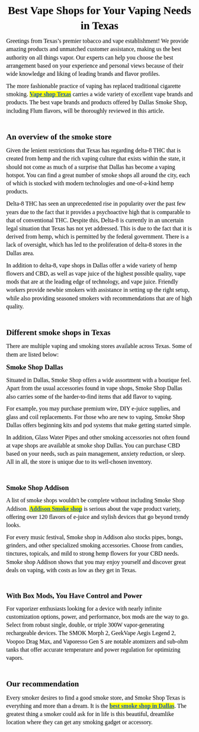 <p>
    <meta charset="utf-8">
    <meta charset="utf-8">
</p>
<p style="line-height:1.3900000000000001;margin-bottom:8pt;margin-top:0pt;text-align:center;" dir="ltr">
    <meta charset="utf-8">
</p>
<p style="line-height:1.3900000000000001;margin-bottom:8pt;margin-top:0pt;text-align:center;" dir="ltr"><span style="background-color:transparent;color:#000000;font-family:Aptos;font-size:22pt;"><span style="font-style:normal;font-variant:normal;text-decoration:none;vertical-align:baseline;white-space:pre-wrap;"><strong>Best Vape Shops for Your Vaping Needs in Texas</strong></span></span></p>
<p style="line-height:1.3900000000000001;margin-bottom:8pt;margin-top:0pt;" dir="ltr"><span style="background-color:transparent;color:#000000;font-family:Aptos;font-size:12pt;"><span style="font-style:normal;font-variant:normal;font-weight:400;text-decoration:none;vertical-align:baseline;white-space:pre-wrap;">Greetings from Texas’s premier tobacco and vape establishment! We provide amazing products and unmatched customer assistance, making us the best authority on all things vapor. Our experts can help you choose the best arrangement based on your experience and personal views because of their wide knowledge and liking of leading brands and flavor profiles.&nbsp;</span></span></p>
<p style="line-height:1.3900000000000001;margin-bottom:8pt;margin-top:0pt;" dir="ltr"><span style="background-color:transparent;color:#000000;font-family:Aptos;font-size:12pt;"><span style="font-style:normal;font-variant:normal;font-weight:400;text-decoration:none;vertical-align:baseline;white-space:pre-wrap;">The more fashionable practice of vaping has replaced traditional cigarette smoking.&nbsp;</span></span><a style="text-decoration:none;" target="_blank" rel="noopener noreferrer" href="https://smokeshoptx.com/"><span style="background-color:#ffff00;color:#1155cc;font-family:Aptos;font-size:12pt;"><span style="-webkit-text-decoration-skip:none;font-style:normal;font-variant:normal;text-decoration-skip-ink:none;vertical-align:baseline;white-space:pre-wrap;"><strong><u>Vape shop Texas</u></strong></span></span></a><span style="background-color:transparent;color:#000000;font-family:Aptos;font-size:12pt;"><span style="font-style:normal;font-variant:normal;font-weight:400;text-decoration:none;vertical-align:baseline;white-space:pre-wrap;"> carries a wide variety of excellent vape brands and products. The best vape brands and products offered by Dallas Smoke Shop, including Flum flavors, will be thoroughly reviewed in this article.&nbsp;</span></span></p>
<p>&nbsp;</p>
<p style="line-height:1.3900000000000001;margin-bottom:8pt;margin-top:0pt;" dir="ltr"><span style="background-color:transparent;color:#000000;font-family:Aptos;font-size:16pt;"><span style="font-style:normal;font-variant:normal;text-decoration:none;vertical-align:baseline;white-space:pre-wrap;"><strong>An overview of the smoke store</strong></span></span></p>
<p style="line-height:1.3900000000000001;margin-bottom:8pt;margin-top:0pt;" dir="ltr"><span style="background-color:transparent;color:#000000;font-family:Aptos;font-size:12pt;"><span style="font-style:normal;font-variant:normal;font-weight:400;text-decoration:none;vertical-align:baseline;white-space:pre-wrap;">Given the lenient restrictions that Texas has regarding delta-8 THC that is created from hemp and the rich vaping culture that exists within the state, it should not come as much of a surprise that Dallas has become a vaping hotspot. You can find a great number of smoke shops all around the city, each of which is stocked with modern technologies and one-of-a-kind hemp products.</span></span></p>
<p style="line-height:1.3900000000000001;margin-bottom:8pt;margin-top:0pt;" dir="ltr"><span style="background-color:transparent;color:#000000;font-family:Aptos;font-size:12pt;"><span style="font-style:normal;font-variant:normal;font-weight:400;text-decoration:none;vertical-align:baseline;white-space:pre-wrap;">Delta-8 THC has seen an unprecedented rise in popularity over the past few years due to the fact that it provides a psychoactive high that is comparable to that of conventional THC. Despite this, Delta-8 is currently in an uncertain legal situation that Texas has not yet addressed. This is due to the fact that it is derived from hemp, which is permitted by the federal government. There is a lack of oversight, which has led to the proliferation of delta-8 stores in the Dallas area.</span></span></p>
<p style="line-height:1.3900000000000001;margin-bottom:8pt;margin-top:0pt;" dir="ltr"><span style="background-color:transparent;color:#000000;font-family:Aptos;font-size:12pt;"><span style="font-style:normal;font-variant:normal;font-weight:400;text-decoration:none;vertical-align:baseline;white-space:pre-wrap;">In addition to delta-8, vape shops in Dallas offer a wide variety of hemp flowers and CBD, as well as vape juice of the highest possible quality, vape mods that are at the leading edge of technology, and vape juice. Friendly workers provide newbie smokers with assistance in setting up the right setup, while also providing seasoned smokers with recommendations that are of high quality.</span></span></p>
<p>&nbsp;</p>
<p style="line-height:1.3900000000000001;margin-bottom:8pt;margin-top:0pt;" dir="ltr"><span style="background-color:transparent;color:#000000;font-family:Aptos;font-size:16pt;"><span style="font-style:normal;font-variant:normal;text-decoration:none;vertical-align:baseline;white-space:pre-wrap;"><strong>Different smoke shops in Texas</strong></span></span></p>
<p style="line-height:1.3900000000000001;margin-bottom:8pt;margin-top:0pt;" dir="ltr"><span style="background-color:transparent;color:#000000;font-family:Aptos;font-size:12pt;"><span style="font-style:normal;font-variant:normal;font-weight:400;text-decoration:none;vertical-align:baseline;white-space:pre-wrap;">There are multiple vaping and smoking stores available across Texas. Some of them are listed below:&nbsp;</span></span></p>
<p style="line-height:1.3900000000000001;margin-bottom:8pt;margin-top:0pt;" dir="ltr"><span style="background-color:transparent;color:#000000;font-family:Aptos;font-size:13.999999999999998pt;"><span style="font-style:normal;font-variant:normal;text-decoration:none;vertical-align:baseline;white-space:pre-wrap;"><strong>Smoke Shop Dallas</strong></span></span></p>
<p style="line-height:1.3900000000000001;margin-bottom:8pt;margin-top:0pt;" dir="ltr"><span style="background-color:transparent;color:#000000;font-family:Aptos;font-size:12pt;"><span style="font-style:normal;font-variant:normal;font-weight:400;text-decoration:none;vertical-align:baseline;white-space:pre-wrap;">Situated in Dallas, Smoke Shop offers a wide assortment with a boutique feel. Apart from the usual accessories found in vape shops, Smoke Shop Dallas also carries some of the harder-to-find items that add flavor to vaping.</span></span></p>
<p style="line-height:1.3900000000000001;margin-bottom:8pt;margin-top:0pt;" dir="ltr"><span style="background-color:transparent;color:#000000;font-family:Aptos;font-size:12pt;"><span style="font-style:normal;font-variant:normal;font-weight:400;text-decoration:none;vertical-align:baseline;white-space:pre-wrap;">For example, you may purchase premium wire, DIY e-juice supplies, and glass and coil replacements. For those who are new to vaping, Smoke Shop Dallas offers beginning kits and pod systems that make getting started simple.&nbsp;</span></span></p>
<p style="line-height:1.3900000000000001;margin-bottom:8pt;margin-top:0pt;" dir="ltr"><span style="background-color:transparent;color:#000000;font-family:Aptos;font-size:12pt;"><span style="font-style:normal;font-variant:normal;font-weight:400;text-decoration:none;vertical-align:baseline;white-space:pre-wrap;">In addition, Glass Water Pipes and other smoking accessories not often found at vape shops are available at smoke shop Dallas. You can purchase CBD based on your needs, such as pain management, anxiety reduction, or sleep. All in all, the store is unique due to its well-chosen inventory.</span></span></p>
<p>&nbsp;</p>
<p style="line-height:1.3900000000000001;margin-bottom:8pt;margin-top:0pt;" dir="ltr"><span style="background-color:transparent;color:#000000;font-family:Aptos;font-size:13.999999999999998pt;"><span style="font-style:normal;font-variant:normal;text-decoration:none;vertical-align:baseline;white-space:pre-wrap;"><strong>Smoke Shop Addison</strong></span></span></p>
<p style="line-height:1.3900000000000001;margin-bottom:8pt;margin-top:0pt;" dir="ltr"><span style="background-color:transparent;color:#000000;font-family:Aptos;font-size:12pt;"><span style="font-style:normal;font-variant:normal;font-weight:400;text-decoration:none;vertical-align:baseline;white-space:pre-wrap;">A list of smoke shops wouldn't be complete without including Smoke Shop Addison.&nbsp;</span></span><a style="text-decoration:none;" target="_blank" rel="noopener noreferrer" href="https://smokeshoptx.com/location/addison/"><span style="background-color:#ffff00;color:#1155cc;font-family:Aptos;font-size:12pt;"><span style="-webkit-text-decoration-skip:none;font-style:normal;font-variant:normal;text-decoration-skip-ink:none;vertical-align:baseline;white-space:pre-wrap;"><strong><u>Addison Smoke shop</u></strong></span></span></a><span style="background-color:transparent;color:#000000;font-family:Aptos;font-size:12pt;"><span style="font-style:normal;font-variant:normal;font-weight:400;text-decoration:none;vertical-align:baseline;white-space:pre-wrap;"> is serious about the vape product variety, offering over 120 flavors of e-juice and stylish devices that go beyond trendy looks.</span></span></p>
<p style="line-height:1.3900000000000001;margin-bottom:8pt;margin-top:0pt;" dir="ltr"><span style="background-color:transparent;color:#000000;font-family:Aptos;font-size:12pt;"><span style="font-style:normal;font-variant:normal;font-weight:400;text-decoration:none;vertical-align:baseline;white-space:pre-wrap;">For every music festival, Smoke shop in Addison also stocks pipes, bongs, grinders, and other specialized smoking accessories. Choose from candies, tinctures, topicals, and mild to strong hemp flowers for your CBD needs. Smoke shop Addison shows that you may enjoy yourself and discover great deals on vaping, with costs as low as they get in Texas.</span></span></p>
<p>&nbsp;</p>
<p style="line-height:1.3900000000000001;margin-bottom:8pt;margin-top:0pt;" dir="ltr"><span style="background-color:transparent;color:#000000;font-family:Aptos;font-size:13.999999999999998pt;"><span style="font-style:normal;font-variant:normal;text-decoration:none;vertical-align:baseline;white-space:pre-wrap;"><strong>With Box Mods, You Have Control and Power</strong></span></span></p>
<p style="line-height:1.3900000000000001;margin-bottom:8pt;margin-top:0pt;" dir="ltr"><span style="background-color:transparent;color:#000000;font-family:Aptos;font-size:12pt;"><span style="font-style:normal;font-variant:normal;font-weight:400;text-decoration:none;vertical-align:baseline;white-space:pre-wrap;">For vaporizer enthusiasts looking for a device with nearly infinite customization options, power, and performance, box mods are the way to go. Select from robust single, double, or triple 300W vapor-generating rechargeable devices. The SMOK Morph 2, GeekVape Aegis Legend 2, Voopoo Drag Max, and Vaporesso Gen S are notable atomizers and sub-ohm tanks that offer accurate temperature and power regulation for optimizing vapors.&nbsp;</span></span></p>
<p>&nbsp;</p>
<p style="line-height:1.3900000000000001;margin-bottom:8pt;margin-top:0pt;" dir="ltr"><span style="background-color:transparent;color:#000000;font-family:Aptos;font-size:16pt;"><span style="font-style:normal;font-variant:normal;text-decoration:none;vertical-align:baseline;white-space:pre-wrap;"><strong>Our recommendation</strong></span></span></p>
<p style="line-height:1.3900000000000001;margin-bottom:8pt;margin-top:0pt;" dir="ltr"><span style="background-color:transparent;color:#000000;font-family:Aptos;font-size:12pt;"><span style="font-style:normal;font-variant:normal;font-weight:400;text-decoration:none;vertical-align:baseline;white-space:pre-wrap;">Every smoker desires to find a good smoke store, and Smoke Shop Texas is everything and more than a dream. It is the&nbsp;</span></span><a style="text-decoration:none;" target="_blank" rel="noopener noreferrer" href="https://smokeshoptx.com/online-hookah-shop-in-dallas/"><span style="background-color:#ffff00;color:#1155cc;font-family:Aptos;font-size:12pt;"><span style="-webkit-text-decoration-skip:none;font-style:normal;font-variant:normal;text-decoration-skip-ink:none;vertical-align:baseline;white-space:pre-wrap;"><strong><u>best smoke shop in Dallas</u></strong></span></span></a><span style="background-color:transparent;color:#000000;font-family:Aptos;font-size:12pt;"><span style="font-style:normal;font-variant:normal;font-weight:400;text-decoration:none;vertical-align:baseline;white-space:pre-wrap;">. The greatest thing a smoker could ask for in life is this beautiful, dreamlike location where they can get any smoking gadget or accessory.</span></span></p>
